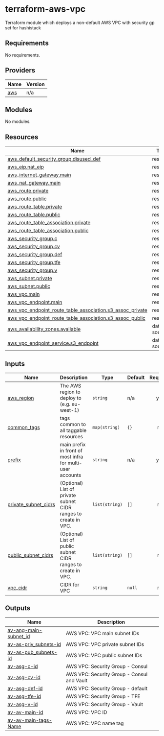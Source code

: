 # terraform-aws-vpc
Terraform module which deploys a non-default AWS VPC with security gp set for hashistack

<!-- BEGIN_TF_DOCS -->
## Requirements

No requirements.

## Providers

| Name | Version |
|------|---------|
| <a name="provider_aws"></a> [aws](#provider\_aws) | n/a |

## Modules

No modules.

## Resources

| Name | Type |
|------|------|
| [aws_default_security_group.disused_def](https://registry.terraform.io/providers/hashicorp/aws/latest/docs/resources/default_security_group) | resource |
| [aws_eip.nat_eip](https://registry.terraform.io/providers/hashicorp/aws/latest/docs/resources/eip) | resource |
| [aws_internet_gateway.main](https://registry.terraform.io/providers/hashicorp/aws/latest/docs/resources/internet_gateway) | resource |
| [aws_nat_gateway.main](https://registry.terraform.io/providers/hashicorp/aws/latest/docs/resources/nat_gateway) | resource |
| [aws_route.private](https://registry.terraform.io/providers/hashicorp/aws/latest/docs/resources/route) | resource |
| [aws_route.public](https://registry.terraform.io/providers/hashicorp/aws/latest/docs/resources/route) | resource |
| [aws_route_table.private](https://registry.terraform.io/providers/hashicorp/aws/latest/docs/resources/route_table) | resource |
| [aws_route_table.public](https://registry.terraform.io/providers/hashicorp/aws/latest/docs/resources/route_table) | resource |
| [aws_route_table_association.private](https://registry.terraform.io/providers/hashicorp/aws/latest/docs/resources/route_table_association) | resource |
| [aws_route_table_association.public](https://registry.terraform.io/providers/hashicorp/aws/latest/docs/resources/route_table_association) | resource |
| [aws_security_group.c](https://registry.terraform.io/providers/hashicorp/aws/latest/docs/resources/security_group) | resource |
| [aws_security_group.cv](https://registry.terraform.io/providers/hashicorp/aws/latest/docs/resources/security_group) | resource |
| [aws_security_group.def](https://registry.terraform.io/providers/hashicorp/aws/latest/docs/resources/security_group) | resource |
| [aws_security_group.tfe](https://registry.terraform.io/providers/hashicorp/aws/latest/docs/resources/security_group) | resource |
| [aws_security_group.v](https://registry.terraform.io/providers/hashicorp/aws/latest/docs/resources/security_group) | resource |
| [aws_subnet.private](https://registry.terraform.io/providers/hashicorp/aws/latest/docs/resources/subnet) | resource |
| [aws_subnet.public](https://registry.terraform.io/providers/hashicorp/aws/latest/docs/resources/subnet) | resource |
| [aws_vpc.main](https://registry.terraform.io/providers/hashicorp/aws/latest/docs/resources/vpc) | resource |
| [aws_vpc_endpoint.main](https://registry.terraform.io/providers/hashicorp/aws/latest/docs/resources/vpc_endpoint) | resource |
| [aws_vpc_endpoint_route_table_association.s3_assoc_private](https://registry.terraform.io/providers/hashicorp/aws/latest/docs/resources/vpc_endpoint_route_table_association) | resource |
| [aws_vpc_endpoint_route_table_association.s3_assoc_public](https://registry.terraform.io/providers/hashicorp/aws/latest/docs/resources/vpc_endpoint_route_table_association) | resource |
| [aws_availability_zones.available](https://registry.terraform.io/providers/hashicorp/aws/latest/docs/data-sources/availability_zones) | data source |
| [aws_vpc_endpoint_service.s3_endpoint](https://registry.terraform.io/providers/hashicorp/aws/latest/docs/data-sources/vpc_endpoint_service) | data source |

## Inputs

| Name | Description | Type | Default | Required |
|------|-------------|------|---------|:--------:|
| <a name="input_aws_region"></a> [aws\_region](#input\_aws\_region) | The AWS region to deploy to (e.g. eu-west-1) | `string` | n/a | yes |
| <a name="input_common_tags"></a> [common\_tags](#input\_common\_tags) | tags common to all taggable resources | `map(string)` | `{}` | no |
| <a name="input_prefix"></a> [prefix](#input\_prefix) | main prefix in front of most infra for multi-user accounts | `string` | n/a | yes |
| <a name="input_private_subnet_cidrs"></a> [private\_subnet\_cidrs](#input\_private\_subnet\_cidrs) | (Optional) List of private subnet CIDR ranges to create in VPC. | `list(string)` | `[]` | no |
| <a name="input_public_subnet_cidrs"></a> [public\_subnet\_cidrs](#input\_public\_subnet\_cidrs) | (Optional) List of public subnet CIDR ranges to create in VPC. | `list(string)` | `[]` | no |
| <a name="input_vpc_cidr"></a> [vpc\_cidr](#input\_vpc\_cidr) | CIDR for VPC | `string` | `null` | no |

## Outputs

| Name | Description |
|------|-------------|
| <a name="output_av-ang-main-subnet_id"></a> [av-ang-main-subnet\_id](#output\_av-ang-main-subnet\_id) | AWS VPC: VPC main subnet IDs |
| <a name="output_av-as-priv_subnets-id"></a> [av-as-priv\_subnets-id](#output\_av-as-priv\_subnets-id) | AWS VPC: VPC private subnet IDs |
| <a name="output_av-as-pub_subnets-id"></a> [av-as-pub\_subnets-id](#output\_av-as-pub\_subnets-id) | AWS VPC: VPC public subnet IDs |
| <a name="output_av-asg-c-id"></a> [av-asg-c-id](#output\_av-asg-c-id) | AWS VPC: Security Group - Consul |
| <a name="output_av-asg-cv-id"></a> [av-asg-cv-id](#output\_av-asg-cv-id) | AWS VPC: Security Group - Consul and Vault |
| <a name="output_av-asg-def-id"></a> [av-asg-def-id](#output\_av-asg-def-id) | AWS VPC: Security Group - default |
| <a name="output_av-asg-tfe-id"></a> [av-asg-tfe-id](#output\_av-asg-tfe-id) | AWS VPC: Security Group - TFE |
| <a name="output_av-asg-v-id"></a> [av-asg-v-id](#output\_av-asg-v-id) | AWS VPC: Security Group - Vault |
| <a name="output_av-av-main-id"></a> [av-av-main-id](#output\_av-av-main-id) | AWS VPC: VPC ID |
| <a name="output_av-av-main-tags-Name"></a> [av-av-main-tags-Name](#output\_av-av-main-tags-Name) | AWS VPC: VPC name tag |
<!-- END_TF_DOCS -->
